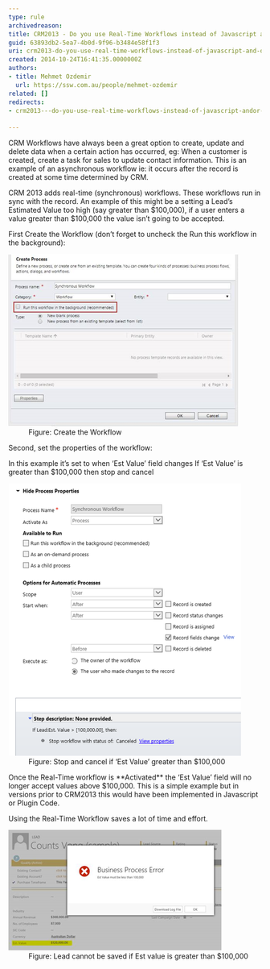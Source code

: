 ```yaml
---
type: rule
archivedreason: 
title: CRM2013 - Do you use Real-Time Workflows instead of Javascript and/or Plugin Code?
guid: 63893db2-5ea7-4b0d-9f96-b3484e58f1f3
uri: crm2013-do-you-use-real-time-workflows-instead-of-javascript-and-or-plugin-code
created: 2014-10-24T16:41:35.0000000Z
authors:
- title: Mehmet Ozdemir
  url: https://ssw.com.au/people/mehmet-ozdemir
related: []
redirects:
- crm2013---do-you-use-real-time-workflows-instead-of-javascript-andor-plugin-code

---
```


CRM Workflows have always been a great option to create, update and delete data when a certain action has occurred, eg: When a customer is created, create a task for sales to update contact information. This is an example of an asynchronous workflow ie: it occurs after the record is created at some time determined by CRM.

CRM 2013 adds real-time (synchronous) workflows. These workflows run in sync with the record. An example of this might be a setting a Lead’s Estimated Value too high (say greater than $100,000), if a user enters a value greater than $100,000 the value isn’t going to be accepted.

<!--endintro-->

First Create the Workflow (don’t forget to uncheck the Run this workflow in the background):
<dl class="image"><dt><img src="realtime-workflow.png" alt=""></dt><dd>Figure: Create the Workflow </dd></dl>
Second, set the properties of the workflow:

In this example it’s set to when ‘Est Value’ field changes
 If ‘Est Value’ is greater than $100,000 then stop and cancel
<dl class="image"><dt><img src="realtime-workflow-2.png" alt=""></dt><dd>Figure: Stop and cancel if ‘Est Value’ greater than $100,000</dd></dl>
Once the Real-Time workflow is  **Activated** the ‘Est Value’ field will no longer accept values above $100,000. This is a simple example but in versions prior to CRM2013 this would have been implemented in Javascript or Plugin Code.

Using the Real-Time Workflow saves a lot of time and effort.
<dl class="image"><dt><img src="realtime-workflow-3.png" alt=""></dt><dd>Figure: Lead cannot be saved if Est value is greater than $100,000</dd></dl>
